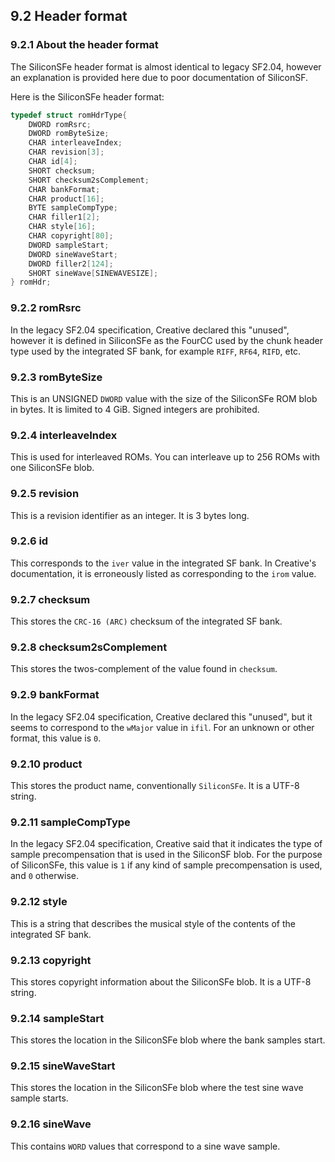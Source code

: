 ## 9.2 Header format

### 9.2.1 About the header format

The SiliconSFe header format is almost identical to legacy SF2.04, however an explanation is provided here due to poor documentation of SiliconSF.

Here is the SiliconSFe header format:

```c
typedef struct romHdrType{
    DWORD romRsrc;
    DWORD romByteSize;
    CHAR interleaveIndex;
    CHAR revision[3];
    CHAR id[4];
    SHORT checksum;
    SHORT checksum2sComplement;
    CHAR bankFormat;
    CHAR product[16];
    BYTE sampleCompType;
    CHAR filler1[2];
    CHAR style[16];
    CHAR copyright[80];
    DWORD sampleStart;
    DWORD sineWaveStart;
    DWORD filler2[124];
    SHORT sineWave[SINEWAVESIZE];
} romHdr;
```

### 9.2.2 romRsrc

In the legacy SF2.04 specification, Creative declared this "unused", however it is defined in SiliconSFe as the FourCC used by the chunk header type used by the integrated SF bank, for example `RIFF`, `RF64`, `RIFD`, etc.

### 9.2.3 romByteSize

This is an UNSIGNED `DWORD` value with the size of the SiliconSFe ROM blob in bytes. It is limited to 4 GiB. Signed integers are prohibited.

### 9.2.4 interleaveIndex

This is used for interleaved ROMs. You can interleave up to 256 ROMs with one SiliconSFe blob.

### 9.2.5 revision

This is a revision identifier as an integer. It is 3 bytes long.

### 9.2.6 id

This corresponds to the `iver` value in the integrated SF bank. In Creative's documentation, it is erroneously listed as corresponding to the `irom` value.

### 9.2.7 checksum

This stores the `CRC-16 (ARC)` checksum of the integrated SF bank.

### 9.2.8 checksum2sComplement

This stores the twos-complement of the value found in `checksum`.

### 9.2.9 bankFormat

In the legacy SF2.04 specification, Creative declared this "unused", but it seems to correspond to the `wMajor` value in `ifil`. For an unknown or other format, this value is `0`.

### 9.2.10 product

This stores the product name, conventionally `SiliconSFe`. It is a UTF-8 string.

### 9.2.11 sampleCompType

In the legacy SF2.04 specification, Creative said that it indicates the type of sample precompensation that is used in the SiliconSF blob. For the purpose of SiliconSFe, this value is `1` if any kind of sample precompensation is used, and `0` otherwise.

### 9.2.12 style

This is a string that describes the musical style of the contents of the integrated SF bank.

### 9.2.13 copyright

This stores copyright information about the SiliconSFe blob. It is a UTF-8 string.

### 9.2.14 sampleStart

This stores the location in the SiliconSFe blob where the bank samples start.

### 9.2.15 sineWaveStart

This stores the location in the SiliconSFe blob where the test sine wave sample starts.

### 9.2.16 sineWave

This contains `WORD` values that correspond to a sine wave sample.
